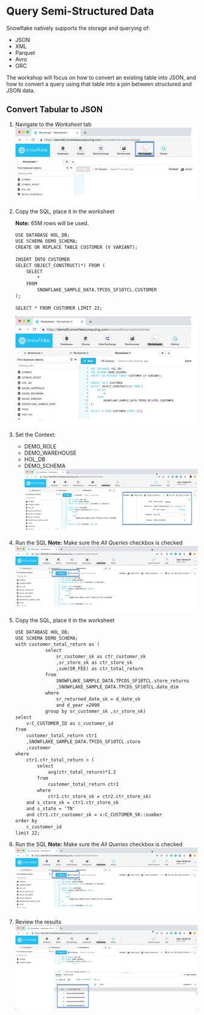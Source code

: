 # Query Semi-Structured Data

Snowflake natively supports the storage and querying of:
-  JSON
-  XML
-  Parquet
-  Avro
-  ORC

The workshop will focus on how to convert an existing table into JSON, and how to convert a query using that table into a join between structured and JSON data.

## Convert Tabular to JSON

1.  Navigate to the *Worksheet* tab
![alt-text](../../images/query/Query-Worksheets-tab.png)

1.  Copy the SQL, place it in the worksheet

    **Note:** 65M rows will be used.
    ```
    USE DATABASE HOL_DB;
    USE SCHEMA DEMO_SCHEMA;
    CREATE OR REPLACE TABLE CUSTOMER (V VARIANT);
    
    INSERT INTO CUSTOMER
    SELECT OBJECT_CONSTRUCT(*) FROM (
        SELECT 
            * 
        FROM
            SNOWFLAKE_SAMPLE_DATA.TPCDS_SF10TCL.CUSTOMER
    );

    SELECT * FROM CUSTOMER LIMIT 22;
    ```

    ![alt-text](../../images/query/Query-JSON-ConvertTable.png)

1.  Set the Context:
    -  DEMO_ROLE
    -  DEMO_WAREHOUSE
    -  HOL_DB
    -  DEMO_SCHEMA
    ![alt-text](../../images/query/Query-JSON-Set-Context.png)

1.  Run the SQL
    **Note:** Make sure the *All Queries* checkbox is checked
    ![alt-text](../../images/query/Query-JSON-Run-All.png)



1.  Copy the SQL, place it in the worksheet
    ```
    USE DATABASE HOL_DB;
    USE SCHEMA DEMO_SCHEMA;
    with customer_total_return as (
               select 
                   sr_customer_sk as ctr_customer_sk     
                   ,sr_store_sk as ctr_store_sk 
                   ,sum(SR_FEE) as ctr_total_return 
               from 
                   SNOWFLAKE_SAMPLE_DATA.TPCDS_SF10TCL.store_returns 
                   ,SNOWFLAKE_SAMPLE_DATA.TPCDS_SF10TCL.date_dim 
               where 
                   sr_returned_date_sk = d_date_sk 
                   and d_year =2000 
               group by sr_customer_sk ,sr_store_sk)
    select  
        v:C_CUSTOMER_ID as c_customer_id
    from 
        customer_total_return ctr1
        ,SNOWFLAKE_SAMPLE_DATA.TPCDS_SF10TCL.store
        ,customer
    where 
        ctr1.ctr_total_return > (
            select 
                avg(ctr_total_return)*1.2
            from 
                customer_total_return ctr2
            where 
                ctr1.ctr_store_sk = ctr2.ctr_store_sk)
        and s_store_sk = ctr1.ctr_store_sk
        and s_state = 'TN'
        and ctr1.ctr_customer_sk = v:C_CUSTOMER_SK::number
    order by 
        c_customer_id
    limit 22;
    ```

1.  Run the SQL
    **Note:** Make sure the *All Queries* checkbox is checked
    ![alt-text](../../images/query/Query-JSON-Run-All.png)

1.  Review the results
    ![alt-text](../../images/query/Query-JSON-Joined.png)

